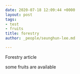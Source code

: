 ```yaml
---
date: 2020-07-18 12:09:44 +0000
layout: post
tags:
- test
- fruits
title: forestry
author: _people/seunghun-lee.md

---
```

Forestry article

some fruits are available